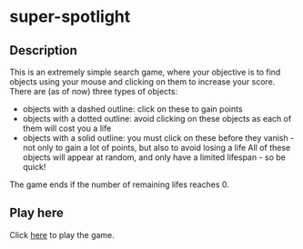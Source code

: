 # super-spotlight

## Description

This is an extremely simple search game, where your objective is to find objects using your mouse and clicking on them to increase your score.
There are (as of now) three types of objects:
* objects with a dashed outline: click on these to gain points
* objects with a dotted outline: avoid clicking on these objects as each of them will cost you a life
* objects with a solid outline: you must click on these before they vanish - not only to gain a lot of points, but also to avoid losing a life
All of these objects will appear at random, and only have a limited lifespan - so be quick!

The game ends if the number of remaining lifes reaches 0. 

## Play here

Click [here](https://aeveris.github.io/super-spotlight/spotlight.html) to play the game.
